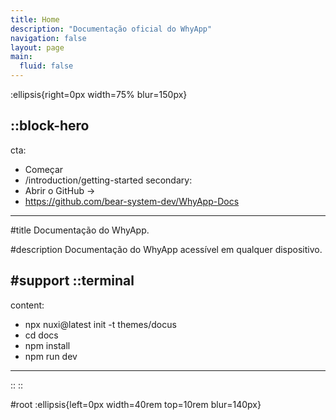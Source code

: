 ```yaml
---
title: Home
description: "Documentação oficial do WhyApp"
navigation: false
layout: page
main:
  fluid: false
---
```


:ellipsis{right=0px width=75% blur=150px}

::block-hero
---
cta:
  - Começar
  - /introduction/getting-started
secondary:
  - Abrir o GitHub →
  - https://github.com/bear-system-dev/WhyApp-Docs
---

#title
Documentação do WhyApp.

#description
Documentação do WhyApp acessível em qualquer dispositivo.

#support
  ::terminal
  ---
  content:
  - npx nuxi@latest init -t themes/docus
  - cd docs
  - npm install
  - npm run dev
  ---
  ::
::

#root
:ellipsis{left=0px width=40rem top=10rem blur=140px}
